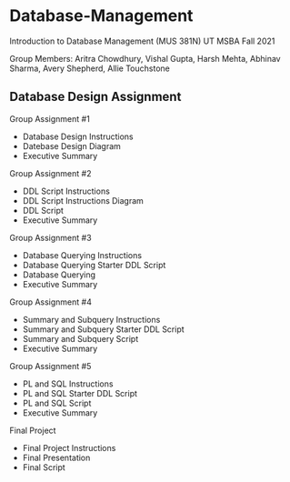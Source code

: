 # Database-Management
Introduction to Database Management (MUS 381N) UT MSBA Fall 2021

Group Members: Aritra Chowdhury, Vishal Gupta, Harsh Mehta, Abhinav Sharma, Avery Shepherd, Allie Touchstone

## Database Design Assignment
Group Assignment #1
* Database Design Instructions
* Datebase Design Diagram
* Executive Summary

Group Assignment #2
* DDL Script Instructions
* DDL Script Instructions Diagram
* DDL Script
* Executive Summary

Group Assignment #3
* Database Querying Instructions
* Database Querying Starter DDL Script
* Database Querying
* Executive Summary

Group Assignment #4
* Summary and Subquery Instructions
* Summary and Subquery Starter DDL Script
* Summary and Subquery Script
* Executive Summary

Group Assignment #5
* PL and SQL Instructions
* PL and SQL Starter DDL Script
* PL and SQL Script
* Executive Summary

Final Project
* Final Project Instructions
* Final Presentation 
* Final Script
